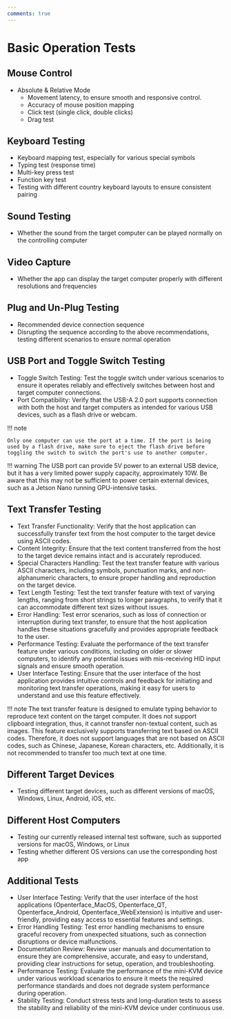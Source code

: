 ```yaml
---
comments: true
---
```


# Basic Operation Tests

## Mouse Control

- Absolute & Relative Mode
    - Movement latency, to ensure smooth and responsive control.
    - Accuracy of mouse position mapping
    - Click test (single click, double clicks)
    - Drag test

## Keyboard Testing
- Keyboard mapping test, especially for various special symbols
- Typing test (response time)
- Multi-key press test
- Function key test
- Testing with different country keyboard layouts to ensure consistent pairing

## Sound Testing
- Whether the sound from the target computer can be played normally on the controlling computer

## Video Capture
- Whether the app can display the target computer properly with different resolutions and frequencies

## Plug and Un-Plug Testing
- Recommended device connection sequence
- Disrupting the sequence according to the above recommendations, testing different scenarios to ensure normal operation

## USB Port and Toggle Switch Testing
- Toggle Switch Testing: Test the toggle switch under various scenarios to ensure it operates reliably and effectively switches between host and target computer connections.
- Port Compatibility: Verify that the USB-A 2.0 port supports connection with both the host and target computers as intended for various USB devices, such as a flash drive or webcam.


!!! note

    Only one computer can use the port at a time. If the port is being used by a flash drive, make sure to eject the flash drive before toggling the switch to switch the port's use to another computer.

!!! warning
    The USB port can provide 5V power to an external USB device, but it has a very limited power supply capacity, approximately 10W. Be aware that this may not be sufficient to power certain external devices, such as a Jetson Nano running GPU-intensive tasks.


## Text Transfer Testing
- Text Transfer Functionality: Verify that the host application can successfully transfer text from the host computer to the target device using ASCII codes.
- Content Integrity: Ensure that the text content transferred from the host to the target device remains intact and is accurately reproduced.
- Special Characters Handling: Test the text transfer feature with various ASCII characters, including symbols, punctuation marks, and non-alphanumeric characters, to ensure proper handling and reproduction on the target device.
- Text Length Testing: Test the text transfer feature with text of varying lengths, ranging from short strings to longer paragraphs, to verify that it can accommodate different text sizes without issues.
- Error Handling: Test error scenarios, such as loss of connection or interruption during text transfer, to ensure that the host application handles these situations gracefully and provides appropriate feedback to the user.
- Performance Testing: Evaluate the performance of the text transfer feature under various conditions, including on older or slower computers, to identify any potential issues with mis-receiving HID input signals and ensure smooth operation.
- User Interface Testing: Ensure that the user interface of the host application provides intuitive controls and feedback for initiating and monitoring text transfer operations, making it easy for users to understand and use this feature effectively.

!!! note
    The text transfer feature is designed to emulate typing behavior to reproduce text content on the target computer. It does not support clipboard integration, thus, it cannot transfer non-textual content, such as images. This feature exclusively supports transferring text based on ASCII codes. Therefore, it does not support languages that are not based on ASCII codes, such as Chinese, Japanese, Korean characters, etc. Additionally, it is not recommended to transfer too much text at one time.

## Different Target Devices
- Testing different target devices, such as different versions of macOS, Windows, Linux, Android, iOS, etc.

## Different Host Computers
- Testing our currently released internal test software, such as supported versions for macOS, Windows, or Linux
- Testing whether different OS versions can use the corresponding host app

## Additional Tests
- User Interface Testing: Verify that the user interface of the host applications (Openterface_MacOS, Openterface_QT, Openterface_Android, Openterface_WebExtension) is intuitive and user-friendly, providing easy access to essential features and settings.
- Error Handling Testing: Test error handling mechanisms to ensure graceful recovery from unexpected situations, such as connection disruptions or device malfunctions.
- Documentation Review: Review user manuals and documentation to ensure they are comprehensive, accurate, and easy to understand, providing clear instructions for setup, operation, and troubleshooting.
- Performance Testing: Evaluate the performance of the mini-KVM device under various workload scenarios to ensure it meets the required performance standards and does not degrade system performance during operation.
- Stability Testing: Conduct stress tests and long-duration tests to assess the stability and reliability of the mini-KVM device under continuous use.
